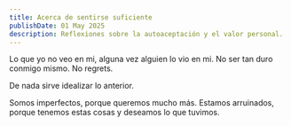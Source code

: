 ```yaml
---
title: Acerca de sentirse suficiente
publishDate: 01 May 2025
description: Reflexiones sobre la autoaceptación y el valor personal.
---
```


Lo que yo no veo en mi, alguna vez alguien lo vio en mi. No ser tan duro conmigo mismo. No regrets.

De nada sirve idealizar lo anterior.

Somos imperfectos, porque queremos mucho más. Estamos arruinados, porque tenemos estas cosas y deseamos lo que tuvimos.
